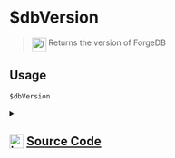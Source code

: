 # $dbVersion
> <img align="top" src="https://upload.wikimedia.org/wikipedia/commons/thumb/e/e4/Infobox_info_icon.svg/160px-Infobox_info_icon.svg.png?20150409153300" alt="image" width="25" height="auto"> Returns the version of ForgeDB
## Usage
```
$dbVersion
```
<details>
<summary>
    
## <img align="top" src="https://cdn4.iconfinder.com/data/icons/iconsimple-logotypes/512/github-512.png" alt="image" width="25" height="auto">  [Source Code](https://github.com/tryforge/ForgeScript-V2/blob/main/src/native/dbVersion.ts)
    
</summary>
    
```ts
import { NativeFunction } from "forgescript"

export default new NativeFunction({
    name: "$dbVersion",
    description: "Returns the version of ForgeDB",
    unwrap: false,
    execute() {
        return this.success(require("../../package.json").version)
    },
})

```
    
</details>